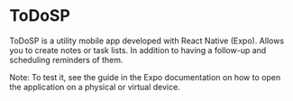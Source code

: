 # ToDoSP
ToDoSP is a utility mobile app developed with React Native (Expo).
Allows you to create notes or task lists. In addition to having a follow-up and scheduling reminders of them.

Note: To test it, see the guide in the Expo documentation on how to open the application on a physical or virtual device.
